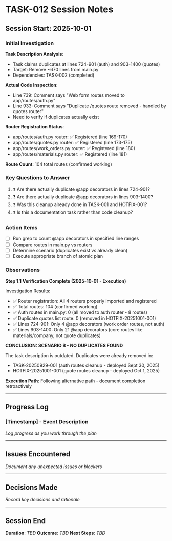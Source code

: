 # TASK-012 Session Notes

## Session Start: 2025-10-01

### Initial Investigation

**Task Description Analysis**:
- Task claims duplicates at lines 724-901 (auth) and 903-1400 (quotes)
- Target: Remove ~670 lines from main.py
- Dependencies: TASK-002 (completed)

**Actual Code Inspection**:
- Line 739: Comment says "Web form routes moved to app/routes/auth.py"
- Line 933: Comment says "Duplicate /quotes route removed - handled by quotes router"
- Need to verify if duplicates actually exist

**Router Registration Status**:
- app/routes/auth.py router: ✅ Registered (line 169-170)
- app/routes/quotes.py router: ✅ Registered (line 173-175)
- app/routes/work_orders.py router: ✅ Registered (line 180)
- app/routes/materials.py router: ✅ Registered (line 181)

**Route Count**: 104 total routes (confirmed working)

### Key Questions to Answer

1. ❓ Are there actually duplicate @app decorators in lines 724-901?
2. ❓ Are there actually duplicate @app decorators in lines 903-1400?
3. ❓ Was this cleanup already done in TASK-001 and HOTFIX-001?
4. ❓ Is this a documentation task rather than code cleanup?

### Action Items

- [ ] Run grep to count @app decorators in specified line ranges
- [ ] Compare routes in main.py vs routers
- [ ] Determine scenario (duplicates exist vs already clean)
- [ ] Execute appropriate branch of atomic plan

### Observations

**Step 1.1 Verification Complete (2025-10-01 - Execution)**

Investigation Results:
- ✅ Router registration: All 4 routers properly imported and registered
- ✅ Total routes: 104 (confirmed working)
- ✅ Auth routes in main.py: 0 (all moved to auth router - 8 routes)
- ✅ Duplicate quotes list route: 0 (removed in HOTFIX-20251001-001)
- ✅ Lines 724-901: Only 4 @app decorators (work order routes, not auth)
- ✅ Lines 903-1400: Only 21 @app decorators (core routes like materials/company, not quote duplicates)

**CONCLUSION: SCENARIO B - NO DUPLICATES FOUND**

The task description is outdated. Duplicates were already removed in:
- TASK-20250929-001 (auth routes cleanup - deployed Sept 30, 2025)
- HOTFIX-20251001-001 (quote routes cleanup - deployed Oct 1, 2025)

**Execution Path**: Following alternative path - document completion retroactively

---

## Progress Log

### [Timestamp] - Event Description
_Log progress as you work through the plan_

---

## Issues Encountered

_Document any unexpected issues or blockers_

---

## Decisions Made

_Record key decisions and rationale_

---

## Session End

**Duration**: _TBD_
**Outcome**: _TBD_
**Next Steps**: _TBD_

